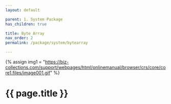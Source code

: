 ```yaml
---
layout: default

parent: 1. System Package
has_children: true

title: Byte Array
nav_order: 2
permalink: /package/system/bytearray

---
```

{% assign img1 = "https://biz-collections.com/support/webpages/html/onlinemanual/browser/crs/core/core1.files/image001.gif" %}


# {{ page.title }}
